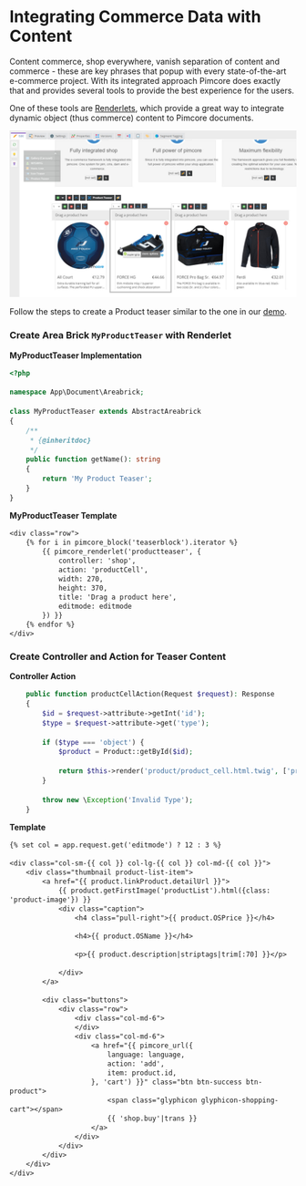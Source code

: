# Integrating Commerce Data with Content

Content commerce, shop everywhere, vanish separation of content and commerce - these are key phrases that popup with 
every state-of-the-art e-commerce project. With its integrated approach Pimcore does exactly that and provides several
tools to provide the best experience for the users.

One of these tools are [Renderlets](../03_Documents/01_Editables/28_Renderlet.md),
which provide a great way to integrate dynamic object (thus commerce) content to Pimcore documents. 

![Demo](img/demo.jpg)


Follow the steps to create a Product teaser similar to the one in our [demo](https://demo.pimcore.fun/).

### Create Area Brick `MyProductTeaser` with Renderlet 

**MyProductTeaser Implementation** 
```php
<?php

namespace App\Document\Areabrick;

class MyProductTeaser extends AbstractAreabrick
{
    /**
     * {@inheritdoc}
     */
    public function getName(): string
    {
        return 'My Product Teaser';
    }
}

```

**MyProductTeaser Template**
```twig
<div class="row">
    {% for i in pimcore_block('teaserblock').iterator %}
        {{ pimcore_renderlet('productteaser', {
            controller: 'shop',
            action: 'productCell',
            width: 270,
            height: 370,
            title: 'Drag a product here',
            editmode: editmode
        }) }}
    {% endfor %}
</div>
```


### Create Controller and Action for Teaser Content

**Controller Action** 
```php
    public function productCellAction(Request $request): Response
    {
        $id = $request->attribute->getInt('id');
        $type = $request->attribute->get('type');

        if ($type === 'object') {
            $product = Product::getById($id);

            return $this->render('product/product_cell.html.twig', ['product' => $product]);
        }

        throw new \Exception('Invalid Type');
    }
```

**Template** 
```twig
{% set col = app.request.get('editmode') ? 12 : 3 %}

<div class="col-sm-{{ col }} col-lg-{{ col }} col-md-{{ col }}">
    <div class="thumbnail product-list-item">
        <a href="{{ product.linkProduct.detailUrl }}">
            {{ product.getFirstImage('productList').html({class: 'product-image'}) }}
            <div class="caption">
                <h4 class="pull-right">{{ product.OSPrice }}</h4>

                <h4>{{ product.OSName }}</h4>
    
                <p>{{ product.description|striptags|trim[:70] }}</p>

            </div>
        </a>

        <div class="buttons">
            <div class="row">
                <div class="col-md-6">
                </div>
                <div class="col-md-6">
                    <a href="{{ pimcore_url({
                        language: language,
                        action: 'add',
                        item: product.id,
                    }, 'cart') }}" class="btn btn-success btn-product">
                        <span class="glyphicon glyphicon-shopping-cart"></span>
                        {{ 'shop.buy'|trans }}
                    </a>
                </div>
            </div>
        </div>
    </div>
</div>
```

